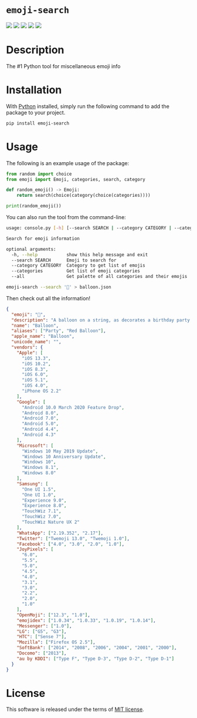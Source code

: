 # `emoji-search`

[![](https://img.shields.io/pypi/v/emoji-search.svg?style=flat)](https://pypi.org/pypi/emoji-search/)
[![](https://img.shields.io/pypi/dw/emoji-search.svg?style=flat)](https://pypi.org/pypi/emoji-search/)
[![](https://img.shields.io/pypi/pyversions/emoji-search.svg?style=flat)](https://pypi.org/pypi/emoji-search/)
[![](https://img.shields.io/pypi/format/emoji-search.svg?style=flat)](https://pypi.org/pypi/emoji-search/)
[![](https://img.shields.io/pypi/l/emoji-search.svg?style=flat)](https://github.com/dawsonbooth/emoji-search/blob/master/LICENSE)

# Description

The #1 Python tool for miscellaneous emoji info

# Installation

With [Python](https://www.python.org/downloads/) installed, simply run the following command to add the package to your project.

```bash
pip install emoji-search
```

# Usage

The following is an example usage of the package:

```python
from random import choice
from emoji import Emoji, categories, search, category

def random_emoji() -> Emoji:
    return search(choice(category(choice(categories))))

print(random_emoji())
```

You can also run the tool from the command-line:

```bash
usage: console.py [-h] [--search SEARCH | --category CATEGORY | --categories | --all]

Search for emoji information

optional arguments:
  -h, --help           show this help message and exit
  --search SEARCH      Emoji to search for
  --category CATEGORY  Category to get list of emojis
  --categories         Get list of emoji categories
  --all                Get palette of all categories and their emojis
```

```bash
emoji-search --search '🎈' > balloon.json
```
Then check out all the information!

```json
{
  "emoji": "🎈",
  "description": "A balloon on a string, as decorates a birthday party. Generally depicted in red, though WhatsApp’s is pink and Google’s orangish-red.\nCommonly used to convey congratulations and celebration, especially when wishing someone a happy birthday.\nMicrosoft and Samsung's balloons were previously blue; SoftBank's was shown floating in the sky.\n\nBalloon was approved as part of Unicode 6.0 in 2010\nand added to Emoji 1.0 in 2015.\n",
  "name": "Balloon",
  "aliases": ["Party", "Red Balloon"],
  "apple_name": "Balloon",
  "unicode_name": "",
  "vendors": {
    "Apple": [
      "iOS 13.3",
      "iOS 10.2",
      "iOS 8.3",
      "iOS 6.0",
      "iOS 5.1",
      "iOS 4.0",
      "iPhone OS 2.2"
    ],
    "Google": [
      "Android 10.0 March 2020 Feature Drop",
      "Android 8.0",
      "Android 7.0",
      "Android 5.0",
      "Android 4.4",
      "Android 4.3"
    ],
    "Microsoft": [
      "Windows 10 May 2019 Update",
      "Windows 10 Anniversary Update",
      "Windows 10",
      "Windows 8.1",
      "Windows 8.0"
    ],
    "Samsung": [
      "One UI 1.5",
      "One UI 1.0",
      "Experience 9.0",
      "Experience 8.0",
      "TouchWiz 7.1",
      "TouchWiz 7.0",
      "TouchWiz Nature UX 2"
    ],
    "WhatsApp": ["2.19.352", "2.17"],
    "Twitter": ["Twemoji 13.0", "Twemoji 1.0"],
    "Facebook": ["4.0", "3.0", "2.0", "1.0"],
    "JoyPixels": [
      "6.0",
      "5.5",
      "5.0",
      "4.5",
      "4.0",
      "3.1",
      "3.0",
      "2.2",
      "2.0",
      "1.0"
    ],
    "OpenMoji": ["12.3", "1.0"],
    "emojidex": ["1.0.34", "1.0.33", "1.0.19", "1.0.14"],
    "Messenger": ["1.0"],
    "LG": ["G5", "G3"],
    "HTC": ["Sense 7"],
    "Mozilla": ["Firefox OS 2.5"],
    "SoftBank": ["2014", "2008", "2006", "2004", "2001", "2000"],
    "Docomo": ["2013"],
    "au by KDDI": ["Type F", "Type D-3", "Type D-2", "Type D-1"]
  }
}
```

# License

This software is released under the terms of [MIT license](LICENSE).
